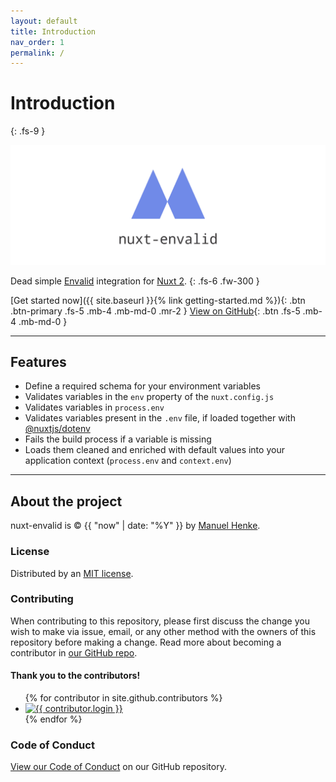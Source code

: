 ```yaml
---
layout: default
title: Introduction
nav_order: 1
permalink: /
---
```


# Introduction
{: .fs-9 }

![Logo of nuxt-envalid](assets/images/banner_1.png)

Dead simple [Envalid](https://github.com/af/envalid) integration for [Nuxt 2](https://nuxtjs.org).
{: .fs-6 .fw-300 }

[Get started now]({{ site.baseurl }}{% link getting-started.md %}){: .btn .btn-primary .fs-5 .mb-4 .mb-md-0 .mr-2 } [View on GitHub](https://github.com/manuelhenke/nuxt-envalid){: .btn .fs-5 .mb-4 .mb-md-0 }

---

## Features

- Define a required schema for your environment variables
- Validates variables in the `env` property of the `nuxt.config.js`
- Validates variables in `process.env`
- Validates variables present in the `.env` file, if loaded together with [@nuxtjs/dotenv](https://github.com/nuxt-community/dotenv-module)
- Fails the build process if a variable is missing
- Loads them cleaned and enriched with default values into your application context (`process.env` and `context.env`)

---

## About the project

nuxt-envalid is &copy; {{ "now" | date: "%Y" }} by [Manuel Henke](http://henkebyte.com).

### License

Distributed by an [MIT license](https://github.com/manuelhenke/nuxt-envalid/tree/main/LICENSE.txt).

### Contributing

When contributing to this repository, please first discuss the change you wish to make via issue,
email, or any other method with the owners of this repository before making a change. Read more about becoming a contributor in [our GitHub repo](https://github.com/manuelhenke/nuxt-envalid).

#### Thank you to the contributors!

<ul class="list-style-none">
{% for contributor in site.github.contributors %}
  <li class="d-inline-block mr-1">
     <a href="{{ contributor.html_url }}"><img src="{{ contributor.avatar_url }}" width="32" height="32" alt="{{ contributor.login }}"/></a>
  </li>
{% endfor %}
</ul>

### Code of Conduct

[View our Code of Conduct](https://github.com/manuelhenke/.github/blob/main/CODE_OF_CONDUCT.md) on our GitHub repository.
